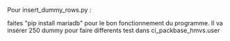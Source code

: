 Pour insert_dummy_rows.py :

faites "pip install mariadb" pour le bon fonctionnement du programme. Il va insérer 250 dummy pour faire differents test dans
ci_packbase_hmvs.user